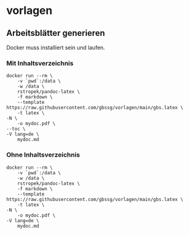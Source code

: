 # vorlagen
## Arbeitsblätter generieren
Docker muss installiert sein und laufen.
### Mit Inhaltsverzeichnis

```
docker run --rm \
    -v `pwd`:/data \
    -w /data \
    rstropek/pandoc-latex \
    -f markdown \
    --template https://raw.githubusercontent.com/gbssg/vorlagen/main/gbs.latex \
    -t latex \
-N \
    -o mydoc.pdf \
--toc \
-V lang=de \
    mydoc.md
```
    
### Ohne Inhaltsverzeichnis

```
docker run --rm \
    -v `pwd`:/data \
    -w /data \
    rstropek/pandoc-latex \
    -f markdown \
    --template https://raw.githubusercontent.com/gbssg/vorlagen/main/gbs.latex \
    -t latex \
-N \
    -o mydoc.pdf \
-V lang=de \
    mydoc.md
 ```
